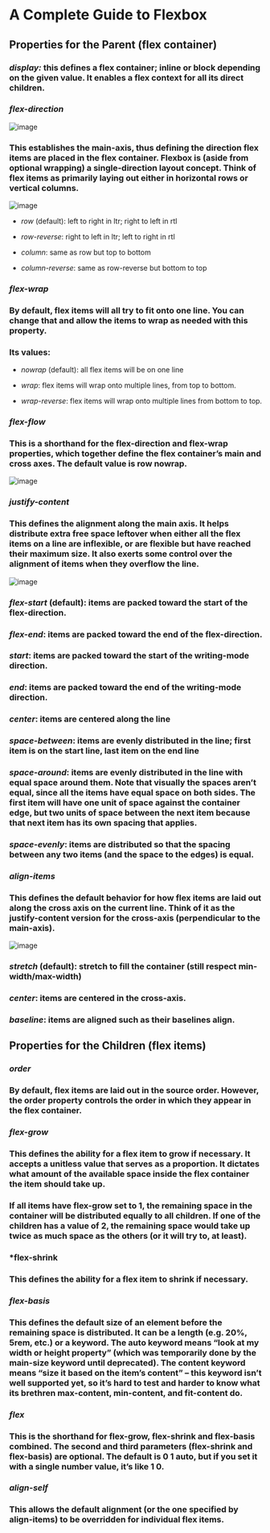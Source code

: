 # A Complete Guide to Flexbox

## Properties for the Parent (flex container)

### *display:* this defines a flex container; inline or block depending on the given value. It enables a flex context for all its direct children.

### *flex-direction*
![image](img/flex-directionPNG.PNG)
### This establishes the main-axis, thus defining the direction flex items are placed in the flex container. Flexbox is (aside from optional wrapping) a single-direction layout concept. Think of flex items as primarily laying out either in horizontal rows or vertical columns.

![image](img/css-for-flex-direction.PNG)

- *row* (default): left to right in ltr; right to left in rtl

- *row-reverse*: right to left in ltr; left to right in rtl

- *column*: same as row but top to bottom

- *column-reverse*: same as row-reverse but bottom to top

### *flex-wrap*
### By default, flex items will all try to fit onto one line. You can change that and allow the items to wrap as needed with this property.

### Its values:
-  *nowrap* (default): all flex items will be on one line

- *wrap*: flex items will wrap onto multiple lines, from top to bottom.

- *wrap-reverse*: flex items will wrap onto multiple lines from bottom to top.

### *flex-flow*

### This is a shorthand for the flex-direction and flex-wrap properties, which together define the flex container’s main and cross axes. The default value is row nowrap.

![image](img/flex-flow.PNG)

### *justify-content*

### This defines the alignment along the main axis. It helps distribute extra free space leftover when either all the flex items on a line are inflexible, or are flexible but have reached their maximum size. It also exerts some control over the alignment of items when they overflow the line.

![image](img/justify-content.PNG)

### *flex-start* (default): items are packed toward the start of the flex-direction.
### *flex-end*: items are packed toward the end of the flex-direction.
### *start*: items are packed toward the start of the writing-mode direction.
### *end*: items are packed toward the end of the writing-mode direction.

### *center*: items are centered along the line
### *space-between*: items are evenly distributed in the line; first item is on the start line, last item on the end line
### *space-around*: items are evenly distributed in the line with equal space around them. Note that visually the spaces aren’t equal, since all the items have equal space on both sides. The first item will have one unit of space against the container edge, but two units of space between the next item because that next item has its own spacing that applies.
### *space-evenly*: items are distributed so that the spacing between any two items (and the space to the edges) is equal.



### *align-items*

### This defines the default behavior for how flex items are laid out along the cross axis on the current line. Think of it as the justify-content version for the cross-axis (perpendicular to the main-axis).

![image](img/align-item.PNG)

### *stretch* (default): stretch to fill the container (still respect min-width/max-width)

### *center*: items are centered in the cross-axis.

### *baseline*: items are aligned such as their baselines align.


## Properties for the Children (flex items)

### *order*
### By default, flex items are laid out in the source order. However, the order property controls the order in which they appear in the flex container.

### *flex-grow*

### This defines the ability for a flex item to grow if necessary. It accepts a unitless value that serves as a proportion. It dictates what amount of the available space inside the flex container the item should take up.

### If all items have flex-grow set to 1, the remaining space in the container will be distributed equally to all children. If one of the children has a value of 2, the remaining space would take up twice as much space as the others (or it will try to, at least).

### *flex-shrink

### This defines the ability for a flex item to shrink if necessary.

### *flex-basis*
### This defines the default size of an element before the remaining space is distributed. It can be a length (e.g. 20%, 5rem, etc.) or a keyword. The auto keyword means “look at my width or height property” (which was temporarily done by the main-size keyword until deprecated). The content keyword means “size it based on the item’s content” – this keyword isn’t well supported yet, so it’s hard to test and harder to know what its brethren max-content, min-content, and fit-content do.

### *flex*
### This is the shorthand for flex-grow, flex-shrink and flex-basis combined. The second and third parameters (flex-shrink and flex-basis) are optional. The default is 0 1 auto, but if you set it with a single number value, it’s like 1 0.

### *align-self*
### This allows the default alignment (or the one specified by align-items) to be overridden for individual flex items.
